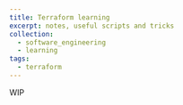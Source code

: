 ```yaml
---
title: Terraform learning
excerpt: notes, useful scripts and tricks
collection:
  - software_engineering
  - learning
tags:
  - terraform
---
```

WIP


